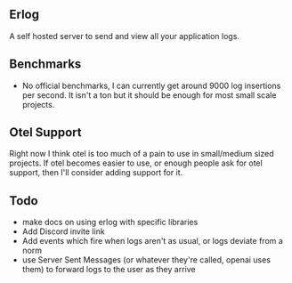 ## Erlog

A self hosted server to send and view all your application logs.

## Benchmarks

- No official benchmarks, I can currently get around 9000 log insertions per second. It isn't a ton but it should be enough for most small scale projects.

## Otel Support

Right now I think otel is too much of a pain to use in small/medium sized projects. If otel becomes easier to use, or enough people ask for otel support, then I'll consider adding support for it.

## Todo

- make docs on using erlog with specific libraries
- Add Discord invite link
- Add events which fire when logs aren't as usual, or logs deviate from a norm
- use Server Sent Messages (or whatever they're called, openai uses them) to forward logs to the user as they arrive
